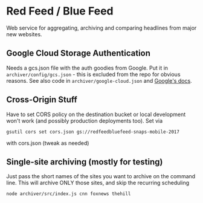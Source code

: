 # Red Feed / Blue Feed

Web service for aggregating, archiving and comparing headlines from major new
websites.

## Google Cloud Storage Authentication

Needs a gcs.json file with the auth goodies from Google. Put it in
`archiver/config/gcs.json` - this is excluded from the repo for obvious reasons.
See also code in `archiver/google-cloud.json` and [Google's docs](https://googlecloudplatform.github.io/google-cloud-node/#/docs/storage/1.2.0/guides/authentication).

## Cross-Origin Stuff

Have to set CORS policy on the destination bucket or local development won't
work (and possibly production deployments too). Set via

`gsutil cors set cors.json gs://redfeedbluefeed-snaps-mobile-2017`

with cors.json (tweak as needed)

## Single-site archiving (mostly for testing)

Just pass the short names of the sites you want to archive on the command line.
This will archive ONLY those sites, and skip the recurring scheduling

`node archiver/src/index.js cnn foxnews thehill`

